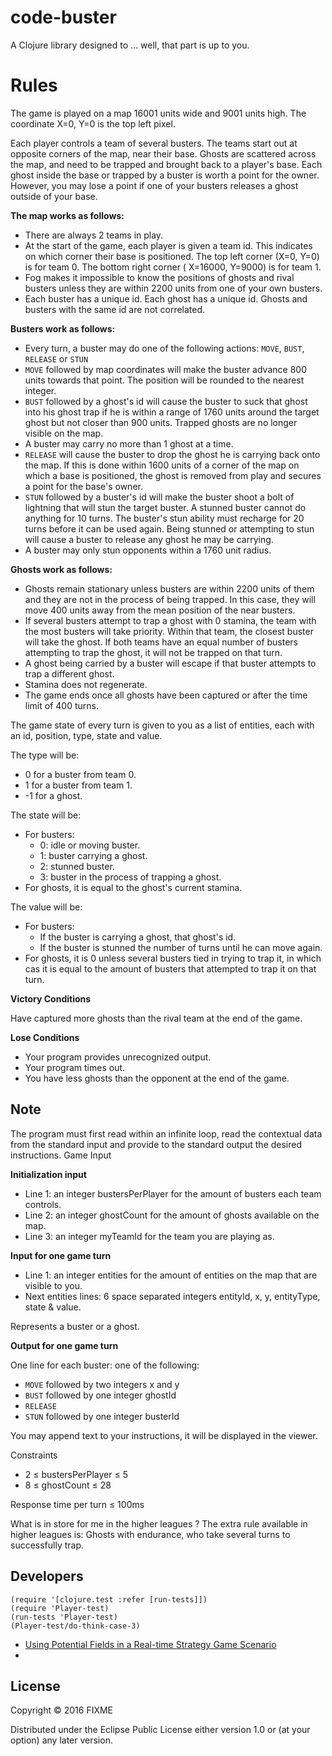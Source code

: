 # code-buster

A Clojure library designed to ... well, that part is up to you.

# Rules


The game is played on a map 16001 units wide and 9001 units high. 
The coordinate X=0, Y=0 is the top left pixel.

Each player controls a team of several busters. The teams start out at opposite corners of
the map, near their base. Ghosts are scattered across the map, and need to be trapped and 
brought back to a player's base. Each ghost inside the base or trapped by a buster is worth
a point for the owner. However, you may lose a point if one of your busters releases 
a ghost outside of your base.

**The map works as follows:**

* There are always 2 teams in play.
* At the start of the game, each player is given a team id. This indicates on which corner their base is positioned. The top left corner (X=0, Y=0) is for team 0. The bottom right corner ( X=16000, Y=9000) is for team 1.
* Fog makes it impossible to know the positions of ghosts and rival busters unless they are within 2200 units from one of your own busters.
* Each buster has a unique id. Each ghost has a unique id. Ghosts and busters with the same id are not correlated.

**Busters work as follows:**

* Every turn, a buster may do one of the following actions: `MOVE`, `BUST`, `RELEASE` or `STUN`
* `MOVE` followed by map coordinates will make the buster advance 800 units towards that point. The position will be rounded to the nearest integer.
* `BUST` followed by a ghost's id will cause the buster to suck that ghost into his ghost trap if he is within a range of 1760 units around the target ghost but not closer than 900 units. Trapped ghosts are no longer visible on the map.
* A buster may carry no more than 1 ghost at a time.
* `RELEASE` will cause the buster to drop the ghost he is carrying back onto the map. If this is done within 1600 units of a corner of the map on which a base is positioned, the ghost is removed from play and secures a point for the base's owner.
* `STUN` followed by a buster's id will make the buster shoot a bolt of lightning that will stun the target buster. A stunned buster cannot do anything for 10 turns. The buster's stun ability must recharge for 20 turns before it can be used again. Being stunned or attempting to stun will cause a buster to release any ghost he may be carrying.
* A buster may only stun opponents within a 1760 unit radius.

**Ghosts work as follows:**

* Ghosts remain stationary unless busters are within 2200 units of them and they are not in the process of being trapped. In this case, they will move 400 units away from the mean position of the near busters.
* If several busters attempt to trap a ghost with 0 stamina, the team with the most busters will take priority. Within that team, the closest buster will take the ghost. If both teams have an equal number of busters attempting to trap the ghost, it will not be trapped on that turn.
* A ghost being carried by a buster will escape if that buster attempts to trap a different ghost.
* Stamina does not regenerate.
* The game ends once all ghosts have been captured or after the time limit of 400 turns.

The game state of every turn is given to you as a list of entities, each with an id, position, type, state and value.

The type will be:

* 0 for a buster from team 0.
* 1 for a buster from team 1.
* -1 for a ghost.

The state will be:

* For busters:
  * 0: idle or moving buster.
  * 1: buster carrying a ghost.
  * 2: stunned buster.
  * 3: buster in the process of trapping a ghost.
* For ghosts, it is equal to the ghost's current stamina.

The value will be:

* For busters:
  * If the buster is carrying a ghost, that ghost's id.
  * If the buster is stunned the number of turns until he can move again.
* For ghosts, it is 0 unless several busters tied in trying to trap it, in which cas it is equal to the amount of busters that attempted to trap it on that turn.
 
**Victory Conditions**

Have captured more ghosts than the rival team at the end of the game.
 
**Lose Conditions**

* Your program provides unrecognized output.
* Your program times out.
* You have less ghosts than the opponent at the end of the game.
 
## Note

The program must first read within an infinite loop, read the contextual data from the standard input and provide to the standard output the desired instructions.
 	Game Input

**Initialization input**

* Line 1: an integer bustersPerPlayer for the amount of busters each team controls.
* Line 2: an integer ghostCount for the amount of ghosts available on the map.
* Line 3: an integer myTeamId for the team you are playing as.

**Input for one game turn**

* Line 1: an integer entities for the amount of entities on the map that are visible to you.
* Next entities lines: 6 space separated integers entityId, x, y, entityType, state & value. 

Represents a buster or a ghost.

**Output for one game turn**

One line for each buster: one of the following:

* `MOVE` followed by two integers x and y
* `BUST` followed by one integer ghostId
* `RELEASE`
* `STUN` followed by one integer busterId

You may append text to your instructions, it will be displayed in the viewer.

Constraints

* 2 ≤ bustersPerPlayer ≤ 5
* 8 ≤ ghostCount ≤ 28

Response time per turn ≤ 100ms

What is in store for me in the higher leagues ?
The extra rule available in higher leagues is:
Ghosts with endurance, who take several turns to successfully trap.

## Developers

    (require '[clojure.test :refer [run-tests]])
    (require 'Player-test)
    (run-tests 'Player-test)
    (Player-test/do-think-case-3)
    
    
* [Using Potential Fields in a Real-time Strategy Game Scenario](http://aigamedev.com/open/tutorials/potential-fields/)
* 

## License

Copyright © 2016 FIXME

Distributed under the Eclipse Public License either version 1.0 or (at
your option) any later version.
